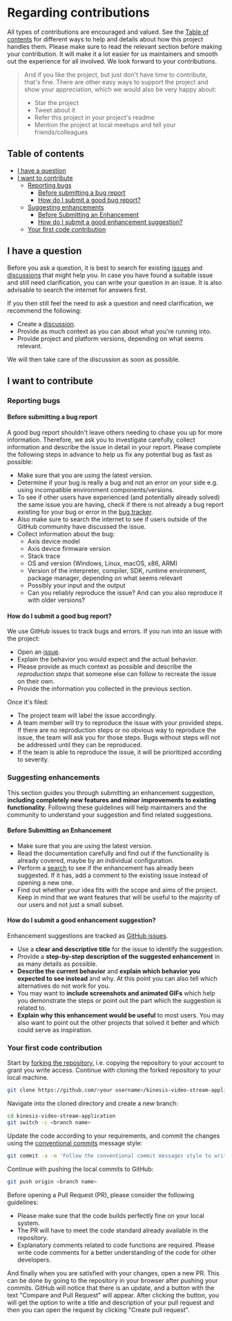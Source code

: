 <!-- omit in toc -->
# Regarding contributions

All types of contributions are encouraged and valued. See the [Table of contents](#table-of-contents) for different ways to help
and details about how this project handles them. Please make sure to read the relevant section before making your contribution.
It will make it a lot easier for us maintainers and smooth out the experience for all involved. We look forward to your
contributions.

> And if you like the project, but just don't have time to contribute, that's fine. There are other easy ways to support the
project and show your appreciation, which we would also be very happy about:
>
> - Star the project
> - Tweet about it
> - Refer this project in your project's readme
> - Mention the project at local meetups and tell your friends/colleagues

<!-- omit in toc -->
## Table of contents

- [I have a question](#i-have-a-question)
- [I want to contribute](#i-want-to-contribute)
  - [Reporting bugs](#reporting-bugs)
    - [Before submitting a bug report](#before-submitting-a-bug-report)
    - [How do I submit a good bug report?](#how-do-i-submit-a-good-bug-report)
  - [Suggesting enhancements](#suggesting-enhancements)
    - [Before Submitting an Enhancement](#before-submitting-an-enhancement)
    - [How do I submit a good enhancement suggestion?](#how-do-i-submit-a-good-enhancement-suggestion)
  - [Your first code contribution](#your-first-code-contribution)

## I have a question

Before you ask a question, it is best to search for existing [issues][issues] and [discussions][discussions] that might help you.
In case you have found a suitable issue and still need clarification, you can write your question in an issue. It is also
advisable to search the internet for answers first.

If you then still feel the need to ask a question and need clarification, we recommend the following:

- Create a [discussion][discussions_new].
- Provide as much context as you can about what you're running into.
- Provide project and platform versions, depending on what seems relevant.

We will then take care of the discussion as soon as possible.

## I want to contribute

### Reporting bugs

#### Before submitting a bug report

A good bug report shouldn't leave others needing to chase you up for more information. Therefore, we ask you to investigate
carefully, collect information and describe the issue in detail in your report. Please complete the following steps in advance to
help us fix any potential bug as fast as possible:

- Make sure that you are using the latest version.
- Determine if your bug is really a bug and not an error on your side e.g. using incompatible environment components/versions.
- To see if other users have experienced (and potentially already solved) the same issue you are having, check if there is not
already a bug report existing for your bug or error in the [bug tracker][issues_bugs].
- Also make sure to search the internet to see if users outside of the GitHub community have discussed the issue.
- Collect information about the bug:
  - Axis device model
  - Axis device firmware version
  - Stack trace
  - OS and version (Windows, Linux, macOS, x86, ARM)
  - Version of the interpreter, compiler, SDK, runtime environment, package manager, depending on what seems relevant
  - Possibly your input and the output
  - Can you reliably reproduce the issue? And can you also reproduce it with older versions?

#### How do I submit a good bug report?

We use GitHub issues to track bugs and errors. If you run into an issue with the project:

- Open an [issue][issues_new].
- Explain the behavior you would expect and the actual behavior.
- Please provide as much context as possible and describe the *reproduction steps* that someone else can follow to recreate the
issue on their own.
- Provide the information you collected in the previous section.

Once it's filed:

- The project team will label the issue accordingly.
- A team member will try to reproduce the issue with your provided steps. If there are no reproduction steps or no obvious way to
reproduce the issue, the team will ask you for those steps. Bugs without steps will not be addressed until they can be reproduced.
- If the team is able to reproduce the issue, it will be prioritized according to severity.

### Suggesting enhancements

This section guides you through submitting an enhancement suggestion, **including completely new features and minor improvements
to existing functionality**. Following these guidelines will help maintainers and the community to understand your suggestion and
find related suggestions.

#### Before Submitting an Enhancement

- Make sure that you are using the latest version.
- Read the documentation carefully and find out if the functionality is already covered, maybe by an individual configuration.
- Perform a [search][issues] to see if the enhancement has already been suggested. If it has, add a comment to the existing issue
instead of opening a new one.
- Find out whether your idea fits with the scope and aims of the project. Keep in mind that we want features that will be useful
to the majority of our users and not just a small subset.

#### How do I submit a good enhancement suggestion?

Enhancement suggestions are tracked as [GitHub issues][issues].

- Use a **clear and descriptive title** for the issue to identify the suggestion.
- Provide a **step-by-step description of the suggested enhancement** in as many details as possible.
- **Describe the current behavior** and **explain which behavior you expected to see instead** and why. At this point you can
also tell which alternatives do not work for you.
- You may want to **include screenshots and animated GIFs** which help you demonstrate the steps or point out the part which the
suggestion is related to.
- **Explain why this enhancement would be useful** to most users. You may also want to point out the other projects that solved
it better and which could serve as inspiration.

### Your first code contribution

Start by [forking the repository](https://docs.github.com/github/getting-started-with-github/fork-a-repo), i.e. copying the
repository to your account to grant you write access. Continue with cloning the forked repository to your local machine.

```sh
git clone https://github.com/<your username>/kinesis-video-stream-application.git
```

Navigate into the cloned directory and create a new branch:

```sh
cd kinesis-video-stream-application
git switch -c <branch name>
```

Update the code according to your requirements, and commit the changes using the
[conventional commits](https://www.conventionalcommits.org) message style:

```sh
git commit -a -m 'Follow the conventional commit messages style to write this message'
```

Continue with pushing the local commits to GitHub:

```sh
git push origin <branch name>
```

Before opening a Pull Request (PR), please consider the following guidelines:

- Please make sure that the code builds perfectly fine on your local system.
- The PR will have to meet the code standard already available in the repository.
- Explanatory comments related to code functions are required. Please write code comments for a better understanding of the code
for other developers.

And finally when you are satisfied with your changes, open a new PR. This can be done by going to the repository in your browser
after pushing your commits. GitHub will notice that there is an update, and a button with the text "Compare and Pull Request"
will appear. After clicking the button, you will get the option to write a title and description of your pull request and then
you can open the request by clicking "Create pull request".

<!-- markdownlint-disable MD034 -->
[issues]: https://github.com/AxisCommunications/kinesis-video-stream-application/issues
[issues_new]: https://github.com/AxisCommunications/kinesis-video-stream-application/issues/new
[issues_bugs]: https://github.com/AxisCommunications/kinesis-video-stream-application/issues?q=label%3Abug
[discussions]: https://github.com/AxisCommunications/kinesis-video-stream-application/discussions
[discussions_new]: https://github.com/AxisCommunications/kinesis-video-stream-application/discussions/new
<!-- markdownlint-enable MD034 -->